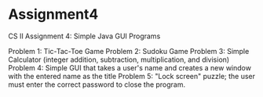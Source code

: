 # Assignment4
CS II Assignment 4: Simple Java GUI Programs

Problem 1: Tic-Tac-Toe Game
Problem 2: Sudoku Game
Problem 3: Simple Calculator (integer addition, subtraction, multiplication, and division)
Problem 4: Simple GUI that takes a user's name and creates a new window with the entered name as the title
Problem 5: "Lock screen" puzzle; the user must enter the correct password to close the program.
